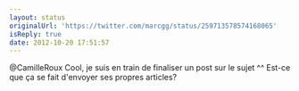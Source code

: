 ```yaml
---
layout: status
originalUrl: 'https://twitter.com/marcgg/status/259713578574168065'
isReply: true
date: 2012-10-20 17:51:57
---
```


@CamilleRoux Cool, je suis en train de finaliser un post sur le sujet ^^ Est-ce que ça se fait d'envoyer ses propres articles?

